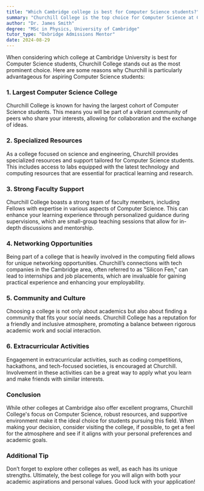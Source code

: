```yaml
---
title: "Which Cambridge college is best for Computer Science students?"
summary: "Churchill College is the top choice for Computer Science at Cambridge, offering a large community, specialized resources, strong faculty, and networking opportunities."
author: "Dr. James Smith"
degree: "MSc in Physics, University of Cambridge"
tutor_type: "Oxbridge Admissions Mentor"
date: 2024-08-29
---
```


When considering which college at Cambridge University is best for Computer Science students, Churchill College stands out as the most prominent choice. Here are some reasons why Churchill is particularly advantageous for aspiring Computer Science students:

### 1. **Largest Computer Science College**
Churchill College is known for having the largest cohort of Computer Science students. This means you will be part of a vibrant community of peers who share your interests, allowing for collaboration and the exchange of ideas.

### 2. **Specialized Resources**
As a college focused on science and engineering, Churchill provides specialized resources and support tailored for Computer Science students. This includes access to labs equipped with the latest technology and computing resources that are essential for practical learning and research.

### 3. **Strong Faculty Support**
Churchill College boasts a strong team of faculty members, including Fellows with expertise in various aspects of Computer Science. This can enhance your learning experience through personalized guidance during supervisions, which are small-group teaching sessions that allow for in-depth discussions and mentorship.

### 4. **Networking Opportunities**
Being part of a college that is heavily involved in the computing field allows for unique networking opportunities. Churchill’s connections with tech companies in the Cambridge area, often referred to as "Silicon Fen," can lead to internships and job placements, which are invaluable for gaining practical experience and enhancing your employability.

### 5. **Community and Culture**
Choosing a college is not only about academics but also about finding a community that fits your social needs. Churchill College has a reputation for a friendly and inclusive atmosphere, promoting a balance between rigorous academic work and social interaction.

### 6. **Extracurricular Activities**
Engagement in extracurricular activities, such as coding competitions, hackathons, and tech-focused societies, is encouraged at Churchill. Involvement in these activities can be a great way to apply what you learn and make friends with similar interests.

### Conclusion
While other colleges at Cambridge also offer excellent programs, Churchill College's focus on Computer Science, robust resources, and supportive environment make it the ideal choice for students pursuing this field. When making your decision, consider visiting the college, if possible, to get a feel for the atmosphere and see if it aligns with your personal preferences and academic goals.

### Additional Tip
Don’t forget to explore other colleges as well, as each has its unique strengths. Ultimately, the best college for you will align with both your academic aspirations and personal values. Good luck with your application!
    